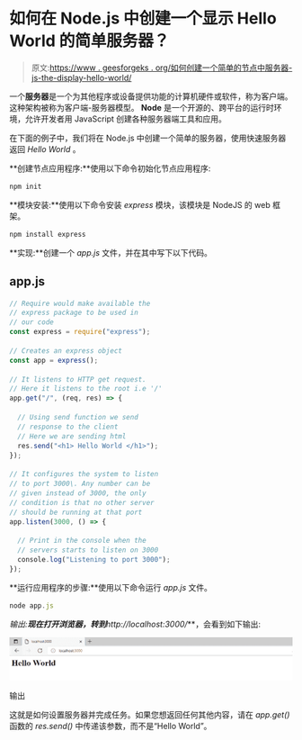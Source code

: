 # 如何在 Node.js 中创建一个显示 Hello World 的简单服务器？

> 原文:[https://www . geesforgeks . org/如何创建一个简单的节点中服务器-js-the-display-hello-world/](https://www.geeksforgeeks.org/how-to-create-a-simple-server-in-node-js-that-display-hello-world/)

一个**服务器**是一个为其他程序或设备提供功能的计算机硬件或软件，称为客户端。这种架构被称为客户端-服务器模型。 **Node** 是一个开源的、跨平台的运行时环境，允许开发者用 JavaScript 创建各种服务器端工具和应用。

在下面的例子中，我们将在 Node.js 中创建一个简单的服务器，使用快速服务器返回 *Hello World* 。

**创建节点应用程序:**使用以下命令初始化节点应用程序:

```js
npm init
```

**模块安装:**使用以下命令安装 *express* 模块，该模块是 NodeJS 的 web 框架。

```js
npm install express
```

**实现:**创建一个 *app.js* 文件，并在其中写下以下代码。

## app.js

```js
// Require would make available the
// express package to be used in
// our code
const express = require("express");

// Creates an express object
const app = express();

// It listens to HTTP get request. 
// Here it listens to the root i.e '/'
app.get("/", (req, res) => {

  // Using send function we send
  // response to the client
  // Here we are sending html
  res.send("<h1> Hello World </h1>");
});

// It configures the system to listen
// to port 3000\. Any number can be 
// given instead of 3000, the only
// condition is that no other server
// should be running at that port
app.listen(3000, () => {

  // Print in the console when the
  // servers starts to listen on 3000
  console.log("Listening to port 3000");
});
```

**运行应用程序的步骤:**使用以下命令运行 *app.js* 文件。

```js
node app.js
```

**输出:**现在打开浏览器，转到***http://localhost:3000/***，会看到如下输出:

![](img/cb5af51928e1fe63426830add51f6ac2.png)

输出

这就是如何设置服务器并完成任务。如果您想返回任何其他内容，请在 *app.get()* 函数的 *res.send()* 中传递该参数，而不是“Hello World”。